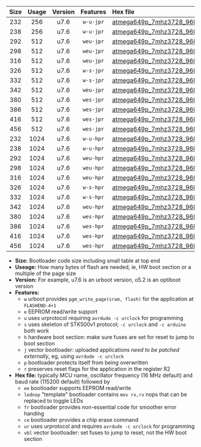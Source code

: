 |Size|Usage|Version|Features|Hex file|
|:-:|:-:|:-:|:-:|:--|
|232|256|u7.6|`w-u-jpr`|[atmega649p_7mhz3728_9600bps_ur_vbl.hex](https://raw.githubusercontent.com/stefanrueger/urboot/main//atmega649p_7mhz3728_9600bps_ur_vbl.hex)|
|238|256|u7.6|`w-u-jpr`|[atmega649p_7mhz3728_9600bps_lednop_ur_vbl.hex](https://raw.githubusercontent.com/stefanrueger/urboot/main//atmega649p_7mhz3728_9600bps_lednop_ur_vbl.hex)|
|292|512|u7.6|`weu-jpr`|[atmega649p_7mhz3728_9600bps_ee_ur_vbl.hex](https://raw.githubusercontent.com/stefanrueger/urboot/main//atmega649p_7mhz3728_9600bps_ee_ur_vbl.hex)|
|298|512|u7.6|`weu-jpr`|[atmega649p_7mhz3728_9600bps_ee_lednop_ur_vbl.hex](https://raw.githubusercontent.com/stefanrueger/urboot/main//atmega649p_7mhz3728_9600bps_ee_lednop_ur_vbl.hex)|
|316|512|u7.6|`weu-jpr`|[atmega649p_7mhz3728_9600bps_ee_lednop_fr_ur_vbl.hex](https://raw.githubusercontent.com/stefanrueger/urboot/main//atmega649p_7mhz3728_9600bps_ee_lednop_fr_ur_vbl.hex)|
|326|512|u7.6|`w-s-jpr`|[atmega649p_7mhz3728_9600bps_vbl.hex](https://raw.githubusercontent.com/stefanrueger/urboot/main//atmega649p_7mhz3728_9600bps_vbl.hex)|
|332|512|u7.6|`w-s-jpr`|[atmega649p_7mhz3728_9600bps_lednop_vbl.hex](https://raw.githubusercontent.com/stefanrueger/urboot/main//atmega649p_7mhz3728_9600bps_lednop_vbl.hex)|
|342|512|u7.6|`weu-jpr`|[atmega649p_7mhz3728_9600bps_ee_lednop_fr_ce_ur_vbl.hex](https://raw.githubusercontent.com/stefanrueger/urboot/main//atmega649p_7mhz3728_9600bps_ee_lednop_fr_ce_ur_vbl.hex)|
|380|512|u7.6|`wes-jpr`|[atmega649p_7mhz3728_9600bps_ee_vbl.hex](https://raw.githubusercontent.com/stefanrueger/urboot/main//atmega649p_7mhz3728_9600bps_ee_vbl.hex)|
|386|512|u7.6|`wes-jpr`|[atmega649p_7mhz3728_9600bps_ee_lednop_vbl.hex](https://raw.githubusercontent.com/stefanrueger/urboot/main//atmega649p_7mhz3728_9600bps_ee_lednop_vbl.hex)|
|416|512|u7.6|`wes-jpr`|[atmega649p_7mhz3728_9600bps_ee_lednop_fr_vbl.hex](https://raw.githubusercontent.com/stefanrueger/urboot/main//atmega649p_7mhz3728_9600bps_ee_lednop_fr_vbl.hex)|
|456|512|u7.6|`wes-jpr`|[atmega649p_7mhz3728_9600bps_ee_lednop_fr_ce_vbl.hex](https://raw.githubusercontent.com/stefanrueger/urboot/main//atmega649p_7mhz3728_9600bps_ee_lednop_fr_ce_vbl.hex)|
|232|1024|u7.6|`w-u-hpr`|[atmega649p_7mhz3728_9600bps_ur.hex](https://raw.githubusercontent.com/stefanrueger/urboot/main//atmega649p_7mhz3728_9600bps_ur.hex)|
|238|1024|u7.6|`w-u-hpr`|[atmega649p_7mhz3728_9600bps_lednop_ur.hex](https://raw.githubusercontent.com/stefanrueger/urboot/main//atmega649p_7mhz3728_9600bps_lednop_ur.hex)|
|292|1024|u7.6|`weu-hpr`|[atmega649p_7mhz3728_9600bps_ee_ur.hex](https://raw.githubusercontent.com/stefanrueger/urboot/main//atmega649p_7mhz3728_9600bps_ee_ur.hex)|
|298|1024|u7.6|`weu-hpr`|[atmega649p_7mhz3728_9600bps_ee_lednop_ur.hex](https://raw.githubusercontent.com/stefanrueger/urboot/main//atmega649p_7mhz3728_9600bps_ee_lednop_ur.hex)|
|316|1024|u7.6|`weu-hpr`|[atmega649p_7mhz3728_9600bps_ee_lednop_fr_ur.hex](https://raw.githubusercontent.com/stefanrueger/urboot/main//atmega649p_7mhz3728_9600bps_ee_lednop_fr_ur.hex)|
|326|1024|u7.6|`w-s-hpr`|[atmega649p_7mhz3728_9600bps.hex](https://raw.githubusercontent.com/stefanrueger/urboot/main//atmega649p_7mhz3728_9600bps.hex)|
|332|1024|u7.6|`w-s-hpr`|[atmega649p_7mhz3728_9600bps_lednop.hex](https://raw.githubusercontent.com/stefanrueger/urboot/main//atmega649p_7mhz3728_9600bps_lednop.hex)|
|342|1024|u7.6|`weu-hpr`|[atmega649p_7mhz3728_9600bps_ee_lednop_fr_ce_ur.hex](https://raw.githubusercontent.com/stefanrueger/urboot/main//atmega649p_7mhz3728_9600bps_ee_lednop_fr_ce_ur.hex)|
|380|1024|u7.6|`wes-hpr`|[atmega649p_7mhz3728_9600bps_ee.hex](https://raw.githubusercontent.com/stefanrueger/urboot/main//atmega649p_7mhz3728_9600bps_ee.hex)|
|386|1024|u7.6|`wes-hpr`|[atmega649p_7mhz3728_9600bps_ee_lednop.hex](https://raw.githubusercontent.com/stefanrueger/urboot/main//atmega649p_7mhz3728_9600bps_ee_lednop.hex)|
|416|1024|u7.6|`wes-hpr`|[atmega649p_7mhz3728_9600bps_ee_lednop_fr.hex](https://raw.githubusercontent.com/stefanrueger/urboot/main//atmega649p_7mhz3728_9600bps_ee_lednop_fr.hex)|
|456|1024|u7.6|`wes-hpr`|[atmega649p_7mhz3728_9600bps_ee_lednop_fr_ce.hex](https://raw.githubusercontent.com/stefanrueger/urboot/main//atmega649p_7mhz3728_9600bps_ee_lednop_fr_ce.hex)|

- **Size:** Bootloader code size including small table at top end
- **Useage:** How many bytes of flash are needed, ie, HW boot section or a multiple of the page size
- **Version:** For example, u7.6 is an urboot version, o5.2 is an optiboot version
- **Features:**
  + `w` urboot provides `pgm_write_page(sram, flash)` for the application at `FLASHEND-4+1`
  + `e` EEPROM read/write support
  + `u` uses urprotocol requiring `avrdude -c urclock` for programming
  + `s` uses skeleton of STK500v1 protocol; `-c urclock` and `-c arduino` both work
  + `h` hardware boot section: make sure fuses are set for reset to jump to boot section
  + `j` vector bootloader: uploaded applications *need to be patched externally*, eg, using `avrdude -c urclock`
  + `p` bootloader protects itself from being overwritten
  + `r` preserves reset flags for the application in the register R2
- **Hex file:** typically MCU name, oscillator frequency (16 MHz default) and baud rate (115200 default) followed by
  + `ee` bootloader supports EEPROM read/write
  + `lednop` "template" bootloader contains `mov rx,rx` nops that can be replaced to toggle LEDs
  + `fr` bootloader provides non-essential code for smoother error handing
  + `ce` bootloader provides a chip erase command
  + `ur` uses urprotocol and requires `avrdude -c urclock` for programming
  + `vbl` vector bootloader: set fuses to jump to reset, not the HW boot section
